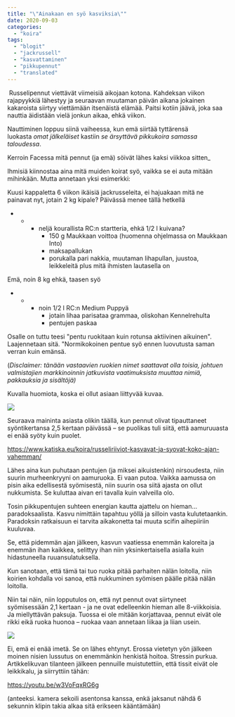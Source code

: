 ```yaml
---
title: "\"Ainakaan en syö kasviksia\""
date: 2020-09-03
categories: 
  - "koira"
tags: 
  - "blogit"
  - "jackrussell"
  - "kasvattaminen"
  - "pikkupennut"
  - "translated"
---
```


 Russelipennut viettävät viimeisiä aikojaan kotona. Kahdeksan viikon rajapyykkiä lähestyy ja seuraavan muutaman päivän aikana jokainen kakaroista siirtyy viettämään itsenäistä elämää. Paitsi kotiin jäävä, joka saa nauttia äidistään vielä jonkun aikaa, ehkä viikon.

<!--more-->

Nauttiminen loppuu siinä vaiheessa, kun emä siirtää tyttärensä luokasta _omat jälkeläiset_ kastiin _se ärsyttävä pikkukoira samassa taloudessa_.

Kerroin Facessa mitä pennut (ja emä) söivät lähes kaksi viikkoa sitten\_

Ihmisiä kiinnostaa aina mitä muiden koirat syö, vaikka se ei auta mitään mihinkään. Mutta annetaan yksi esimerkki:

Kuusi kappaletta 6 viikon ikäisiä jackrusseleita, ei hajuakaan mitä ne painavat nyt, jotain 2 kg kipale? Päivässä menee tällä hetkellä

- - - neljä kourallista RC:n startteria, ehkä 1/2 l kuivana?
        - 150 g Maukkaan voittoa (huomenna ohjelmassa on Maukkaan Into)
        - maksapallukan
        - porukalla pari nakkia, muutaman lihapullan, juustoa, leikkeleitä plus mitä ihmisten lautasella on

Emä, noin 8 kg ehkä, taasen syö

- - - noin 1/2 l RC:n Medium Puppyä
        - jotain lihaa parisataa grammaa, oliskohan Kennelrehulta
        - pentujen paskaa

Osalle on tuttu teesi "pentu ruokitaan kuin rotunsa aktiivinen aikuinen". Laajennetaan sitä. "Normikokoinen pentue syö ennen luovutusta saman verran kuin emänsä.  
  
(_Disclaimer: tänään vastaavien ruokien nimet saattavat olla toisia, johtuen valmistajien markkinoinnin jatkuvista vaatimuksista muuttaa nimiä, pakkauksia ja sisältöjä)_

Kuvalla huomiota, koska ei ollut asiaan liittyvää kuvaa.

![](images/russelit-ja-luu-1024x768.jpg)

Seuraava maininta asiasta olikin täällä, kun pennut olivat tipauttaneet syöntikertansa 2,5 kertaan päivässä – se puolikas tuli siitä, että aamuruuasta ei enää syöty kuin puolet.

https://www.katiska.eu/koira/russeliriiviot-kasvavat-ja-syovat-koko-ajan-vahemman/

Lähes aina kun puhutaan pentujen (ja miksei aikuistenkin) nirsoudesta, niin suurin murheenkryyni on aamuruoka. Ei vaan putoa. Vaikka aamussa on pisin aika edellisestä syömisestä, niin suurin osa siitä ajasta on ollut nukkumista. Se kuluttaa aivan eri tavalla kuin valveilla olo.

Tosin pikkupentujen suhteen energian kautta ajattelu on hieman… paradoksaalista. Kasvu nimittäin tapahtuu yöllä ja silloin vasta kulutetaankin. Paradoksin ratkaisuun ei tarvita aikakonetta tai muuta scifin aihepiiriin kuuluvaa.

Se, että pidemmän ajan jälkeen, kasvun vaatiessa enemmän kaloreita ja enemmän ihan kaikkea, selittyy ihan niin yksinkertaisella asialla kuin hidastuneella ruuansulatuksella.

Kun sanotaan, että tämä tai tuo ruoka pitää parhaiten nälän loitolla, niin koirien kohdalla voi sanoa, että nukkuminen syömisen päälle pitää nälän loitolla.

Niin tai näin, niin lopputulos on, että nyt pennut ovat siirtyneet syömisessään 2,1 kertaan - ja ne ovat edelleenkin hieman alle 8-viikkoisia. Ja miellyttävän paksuja. Tuossa ei ole mitään korjattavaa, pennut eivät ole rikki eikä ruoka huonoa – ruokaa vaan annetaan liikaa ja liian usein.

![](images/divide.png)

Ei, emä ei enää imetä. Se on lähes ehtynyt. Erossa vietetyn yön jälkeen moinen nisien lussutus on enemmänkin henkistä hoitoa. Stressin purkua. Artikkelikuvan tilanteen jälkeen pennuille muistutettiin, että tissit eivät ole leikkikalu, ja siirryttiin tähän:

https://youtu.be/w3VoFqxRG6g

(anteeksi. kamera sekoili asentonsa kanssa, enkä jaksanut nähdä 6 sekunnin klipin takia alkaa sitä erikseen kääntämään)
